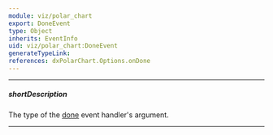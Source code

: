 ```yaml
---
module: viz/polar_chart
export: DoneEvent
type: Object
inherits: EventInfo
uid: viz/polar_chart:DoneEvent
generateTypeLink: 
references: dxPolarChart.Options.onDone
---
```

---
##### shortDescription
The type of the [done]({basewidgetpath}/Events/#done) event handler's argument.

---
<!-- Description goes here -->